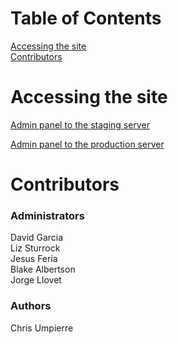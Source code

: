 # Table of Contents
[Accessing the site](#accessing-the-site)  
[Contributors](#contributors)


# Accessing the site

[Admin panel to the staging server](https://staging-miamirealtors.kinsta.cloud/wp-login.php)

[Admin panel to the production server](https://miamirealtors.kinsta.cloud/wp-login.php)

# Contributors

### Administrators
David Garcia  
Liz Sturrock  
Jesus Feria  
Blake Albertson  
Jorge Llovet  

### Authors
Chris Umpierre
